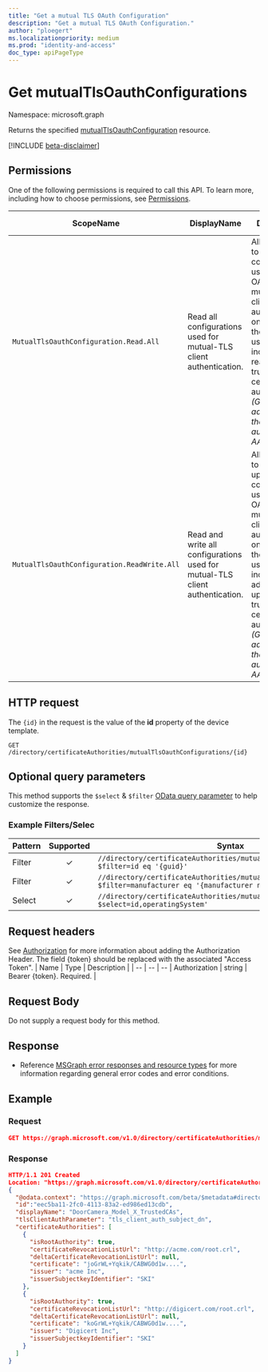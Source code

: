 ```yaml
---
title: "Get a mutual TLS OAuth Configuration"
description: "Get a mutual TLS OAuth Configuration."
author: "ploegert"
ms.localizationpriority: medium
ms.prod: "identity-and-access"
doc_type: apiPageType
---
```


# Get mutualTlsOauthConfigurations
Namespace: microsoft.graph

Returns the specified [mutualTlsOauthConfiguration](../resources/mutualTlsOauthConfiguration.md) resource.

[!INCLUDE [beta-disclaimer](../../includes/beta-disclaimer.md)]

## Permissions
One of the following permissions is required to call this API. To learn more, including how to choose permissions, see [Permissions](https://docs.microsoft.com/en-us/graph/permissions-reference).

|ScopeName|DisplayName|Description|Type|Admin Consent?|Entities/APIs covered|
|-|-|-|-|-|-|
|`MutualTlsOauthConfiguration.Read.All`| Read all configurations used for mutual-TLS client authentication. | Allows the app to read configuration used for OAuth 2.0 mutual-TLS client authentication, on behalf of the signed-in user. This includes reading trusted certificate authorities. _(Granted to admin role on the device authority's AAD tenant)_|**Delegated**|**Yes**|List, Get|
|`MutualTlsOauthConfiguration.ReadWrite.All`| Read and write all configurations used for mutual-TLS client authentication. | Allows the app to read and update configuration used for OAuth 2.0 mutual-TLS client authentication, on behalf of the signed-in user. This includes adding and updating trusted certificate authorities. _(Granted to admin role on the device authority's AAD tenant)_|**Delegated**|**Yes**|List, Get, Create, Update, Delete|

## HTTP request

The `{id}` in the request is the value of the **id** property of the device template.
<!-- { "blockType": "ignored" } -->
```http
GET /directory/certificateAuthorities/mutualTlsOauthConfigurations/{id}
```

## Optional query parameters
This method supports the `$select` & `$filter` [OData query parameter](https://docs.microsoft.com/en-us/graph/query-parameters#filter-parameter) to help customize the response.

### Example Filters/Selec
|Pattern|Supported|Syntax|
|-------|:---------:|------|
|Filter|✓|`//directory/certificateAuthorities/mutualTlsOauthConfigurations/?$filter=id eq '{guid}'`|
|Filter|✓|`//directory/certificateAuthorities/mutualTlsOauthConfigurations/?$filter=manufacturer eq '{manufacturer name}'`|
|Select|✓|`//directory/certificateAuthorities/mutualTlsOauthConfigurations/?$select=id,operatingSystem'`|

## Request headers
See [Authorization](/graph/security-authorization) for more information about adding the Authorization Header. The field {token} should be replaced with the associated "Access Token".
| Name | Type |	Description |
| -- | -- | -- |
Authorization	| string	| Bearer {token}. Required. |

## Request Body
Do not supply a request body for this method.


## Response
- Reference [MSGraph error responses and resource types](https://docs.microsoft.com/en-us/graph/errors) for more information regarding general error codes and error conditions.

## Example
### Request

```json
GET https://graph.microsoft.com/v1.0/directory/certificateAuthorities/mutualTlsOauthConfigurations/eec5ba11-2fc0-4113-83a2-ed986ed13cdb

```

### Response

```json
HTTP/1.1 201 Created
Location: "https://graph.microsoft.com/v1.0/directory/certificateAuthorities/mutualTlsOauthConfigurations/eec5ba11-2fc0-4113-83a2-ed986ed13cdb"
{
  "@odata.context": "https://graph.microsoft.com/beta/$metadata#directory/certificateAuthorities/mutualTlsOauthConfigurations/$entity",
  "id":"eec5ba11-2fc0-4113-83a2-ed986ed13cdb",
  "displayName": "DoorCamera_Model_X_TrustedCAs",
  "tlsClientAuthParameter": "tls_client_auth_subject_dn",
  "certificateAuthorities": [
    {
      "isRootAuthority": true,
      "certificateRevocationListUrl": "http://acme.com/root.crl",
      "deltaCertificateRevocationListUrl": null,
      "certificate": "joGrWL+Yqkik/CABWG0d1w....",
      "issuer": "acme Inc",
      "issuerSubjectkeyIdentifier": "SKI"
    },
    {
      "isRootAuthority": true,
      "certificateRevocationListUrl": "http://digicert.com/root.crl",
      "deltaCertificateRevocationListUrl": null,
      "certificate": "koGrWL+Yqkik/CABWG0d1w....",
      "issuer": "Digicert Inc",
      "issuerSubjectkeyIdentifier": "SKI"
    }
  ]
}
```
